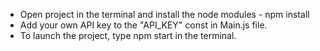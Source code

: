 
* Open project in the terminal and install the node modules - npm install
* Add your own API key to the "API_KEY" const in Main.js file.
* To launch the project, type npm start in the terminal.